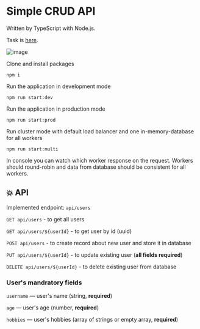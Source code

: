 # Simple CRUD API

Written by TypeScript with Node.js.

Task is [here](https://github.com/AlreadyBored/nodejs-assignments/blob/main/assignments/crud-api/assignment.md).

![image](https://i.ibb.co/xJVsmMz/Screenshot-2023-01-16-201133.jpg)



Clone and install packages

```
npm i
```

Run the application in development mode

```
npm run start:dev
```

Run the application in production mode

```
npm run start:prod
```


Run cluster mode with default load balancer and one in-memory-database for all workers

```
npm run start:multi
```

In console you can watch which worker response on the request. Workers should round-robin and data from database should be consistent for all workers.

## 💥 API

Implemented endpoint: `api/users`

`GET api/users` - to get all users

`GET api/users/${userId}` - to get user by id (uuid)

`POST api/users` - to create record about new user and store it in database

`PUT api/users/${userId}` - to update existing user (**all fields required**)

`DELETE api/users/${userId}` - to delete existing user from database

### User's mandratory fields

`username` — user's name (string, **required**)

`age` — user's age (number, **required**)

`hobbies` — user's hobbies (array of strings or empty array, **required**)
